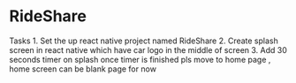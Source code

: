 # RideShare
Tasks  1. Set the up react native project named RideShare  2. Create splash screen in react native which have car logo in the middle of screen  3. Add 30 seconds timer on splash once timer is finished pls move to home page , home screen can be blank page for now
